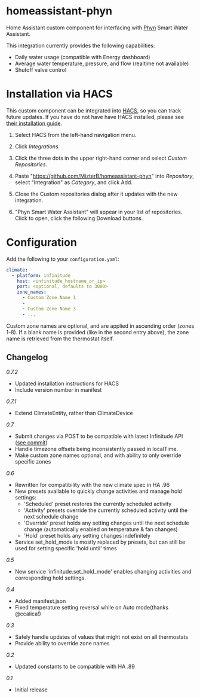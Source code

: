 # homeassistant-phyn

Home Assistant custom component for interfacing with [Phyn](https://www.phyn.com) Smart Water Assistant.

This integration currently provides the following capabilities:

- Daily water usage (compatible with Energy dashboard)
- Average water temperature, pressure, and flow (realtime not available)
- Shutoff valve control

# Installation via HACS

This custom component can be integrated into [HACS](https://github.com/hacs/integration), so you can track future updates. If you have do not have have HACS installed, please see [their installation guide](https://hacs.xyz/docs/installation/manual).

1. Select HACS from the left-hand navigation menu.

2. Click _Integrations_.

3. Click the three dots in the upper right-hand corner and select _Custom Repositories_.

4. Paste "https://github.com/MizterB/homeassistant-phyn" into _Repository_, select "Integration" as _Category_, and click Add.

5. Close the Custom repositories dialog after it updates with the new integration.

6. "Phyn Smart Water Assistant" will appear in your list of repositories. Click to open, click the following Download buttons.

# Configuration

Add the following to your `configuration.yaml`:

```yaml
climate:
  - platform: infinitude
    host: <infinitude_hostname_or_ip>
    port: <optional, defaults to 3000>
    zone_names:
      - Custom Zone Name 1
      -
      - Custom Zone Name 3
      - ...
```

Custom zone names are optional, and are applied in ascending order (zones 1-8). If a blank name is provided (like in the second entry above), the zone name is retrieved from the thermostat itself.

## Changelog

_0.7.2_

- Updated installation instructions for HACS
- Include version number in manifest

_0.7.1_

- Extend ClimateEntity, rather than ClimateDevice

_0.7_

- Submit changes via POST to be compatible with latest Infinitude API ([see commit](https://github.com/MizterB/infinitude/commit/a0c3b7a58c1c3535a0811001bcfed2c43c672906))
- Handle timezone offsets being inconsistently passed in localTime.
- Make custom zone names optional, and with ability to only override specific zones

_0.6_

- Rewritten for compatibility with the new climate spec in HA .96
- New presets available to quickly change activities and manage hold settings:
  - 'Scheduled' preset restores the currently scheduled activity
  - 'Activity' presets override the currently scheduled activity until the next schedule change
  - 'Override' preset holds any setting changes until the next schedule change (automatically enabled on temperature & fan changes)
  - 'Hold' preset holds any setting changes indefinitely
- Service set_hold_mode is mostly replaced by presets, but can still be used for setting specific 'hold until' times

_0.5_

- New service 'infinitude.set_hold_mode' enables changing activities and corresponding hold settings.

_0.4_

- Added manifest.json
- Fixed temperature setting reversal while on Auto mode(thanks @ccalica!)

_0.3_

- Safely handle updates of values that might not exist on all thermostats
- Provide ability to override zone names

_0.2_

- Updated constants to be compatible with HA .89

_0.1_

- Initial release
